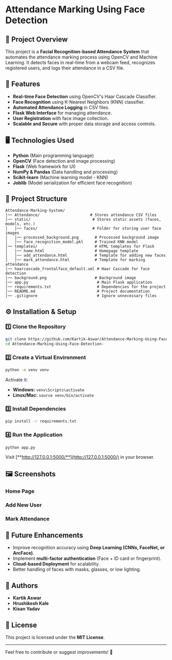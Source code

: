 # Attendance Marking Using Face Detection

## 📌 Project Overview

This project is a **Facial Recognition-based Attendance System** that automates the attendance marking process using OpenCV and Machine Learning. It detects faces in real-time from a webcam feed, recognizes registered users, and logs their attendance in a CSV file.

## 🎯 Features

- **Real-time Face Detection** using OpenCV's Haar Cascade Classifier.
- **Face Recognition** using K-Nearest Neighbors (KNN) classifier.
- **Automated Attendance Logging** in CSV files.
- **Flask Web Interface** for managing attendance.
- **User Registration** with face image collection.
- **Scalable and Secure** with proper data storage and access controls.

## 🖥️ Technologies Used

- **Python** (Main programming language)
- **OpenCV** (Face detection and image processing)
- **Flask** (Web framework for UI)
- **NumPy & Pandas** (Data handling and processing)
- **Scikit-learn** (Machine learning model - KNN)
- **Joblib** (Model serialization for efficient face recognition)

## 📂 Project Structure

```
Attendance-Marking-System/
│── Attendance/                      # Stores attendance CSV files
│── static/                           # Stores static assets (faces, models, etc.)
│   │── faces/                        # Folder for storing user face images
│   │── processed_background.png       # Processed background image
│   │── face_recognition_model.pkl     # Trained KNN model
│── templates/                         # HTML templates for Flask
│   │── home.html                      # Homepage template
│   │── add_attendance.html            # Template for adding new faces
│   │── mark_attendance.html           # Template for marking attendance
│── haarcascade_frontalface_default.xml # Haar Cascade for face detection
│── background.png                     # Background image
│── app.py                              # Main Flask application
│── requirements.txt                    # Dependencies for the project
│── README.md                           # Project documentation
│── .gitignore                          # Ignore unnecessary files
```

## ⚙️ Installation & Setup

### 1️⃣ Clone the Repository

```bash
git clone https://github.com/Kartik-Aswar/Attendance-Marking-Using-Face-Detection-.git
cd Attendance-Marking-Using-Face-Detection-
```

### 2️⃣ Create a Virtual Environment

```bash
python -m venv venv
```

Activate it:

- **Windows:** `venv\Scripts\activate`
- **Linux/Mac:** `source venv/bin/activate`

### 3️⃣ Install Dependencies

```bash
pip install -r requirements.txt
```

### 4️⃣ Run the Application

```bash
python app.py
```

Visit [**http://127.0.0.1:5000/**](http://127.0.0.1:5000/) in your browser.

## 🖼️ Screenshots

### Home Page



### Add New User



### Mark Attendance



## 🚀 Future Enhancements

- Improve recognition accuracy using **Deep Learning (CNNs, FaceNet, or ArcFace)**.
- Implement **multi-factor authentication** (Face + ID card or fingerprint).
- **Cloud-based Deployment** for scalability.
- Better handling of faces with masks, glasses, or low lighting.

## 📝 Authors

- **Kartik Aswar**
- **Hrushikesh Kale**
- **Kisan Yadav**

## 📜 License

This project is licensed under the **MIT License**.

---

Feel free to contribute or suggest improvements! 🚀

